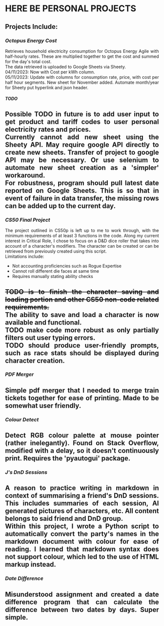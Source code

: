 # HERE BE PERSONAL PROJECTS
## **Projects Include:**
<div style="text-align: justify">

### *Octopus Energy Cost*
Retrieves household electricity consumption for Octopus Energy Agile with 
half-hourly 
rates. These are multiplied together to get the cost and summed for the 
day's total cost. <br />
The data retrieved is uploaded to Google Sheets via Sheety.<br />
04/11/2023: Now with Cost per kWh column.<br />
05/11/2023: Update with columns for consumption rate, price, with cost per 
half hour segments. New sheet for November added. Automate month/year
for Sheety put hyperlink and json header.<br />
#### *TODO*
Possible TODO in future is to add user input to get product and tariff codes 
to user personal electricity rates and prices. <br />
Currently cannot add new sheet using the Sheety API. May require google API 
directly to create new sheets. Transfer of project to google API may be 
necessary. Or use selenium to automate new sheet creation as a 'simpler' 
workaround. <br />
For robustness, program should pull latest date reported on Google Sheets. 
This is so that in event of failure in data transfer, the missing rows can 
be added up to the current day.
-------------------------------------------------------------------------------
### *CS50 Final Project*
The project outlined in CS50p is left up to me to work through, with the 
minimum requirements of at least 3 functions in the code. Along my current 
interest in Critical Role, I chose to focus 
on a D&D dice roller that takes into account of a character's modifiers. 
The character can be created or can be retrieved from previously created 
using this script. <br />
Limitations include:
- Not accounting proficiencies such as Rogue Expertise
- Cannot roll different die faces at same time
- Requires manually stating ability checks

~~TODO is to finish the character saving and loading portion and other CS50
non-code related requirements.~~ <br />
The ability to save and load a character is now available and functional. 
<br />
TODO make code more robust as only partially filters out user typing errors.
<br />
TODO should produce user-friendly prompts, such as race stats should be 
displayed during character creation.
-------------------------------------------------------------------------------
### *PDF Merger*
Simple pdf merger that I needed to merge train tickets together for ease of 
printing. Made to be somewhat user friendly.
-------------------------------------------------------------------------------
### *Colour Detect*
Detect RGB colour palette at mouse pointer (rather inelegantly). Found on 
Stack Overflow, modified with a delay, so it doesn't continuously print. 
Requires the 'pyautogui' package.
-------------------------------------------------------------------------------
### *J's DnD Sessions*
A reason to practice writing in markdown in context of summarising a 
friend's DnD sessions. This includes summaries of each session, AI 
generated pictures of characters, etc. All content belongs to said friend 
and DnD group.<br />
Within this project, I wrote a Python script to automatically convert the 
party's names in the markdown document with colour for ease of reading. I 
learned that markdown syntax does not support colour, which led to the use 
of HTML markup instead.
-------------------------------------------------------------------------------
### *Date Difference*
Misunderstood assignment and created a date difference program that can calculate the difference between two dates by days. Super simple.
-------------------------------------------------------------------------------
</div>